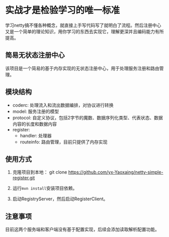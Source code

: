 # 实战才是检验学习的唯一标准

学习netty搞不懂各种概念，就直接上手写代码写了就明白了流程。然后注册中心又是一个简单的理论知识，用你学习的东西去实现它，理解更深并且编码能力有所提高。

## 简易无状态注册中心

该项目是一个简易的基于内存实现的无状态注册中心，用于处理服务注册和路由管理。

## 模块结构

- coderc: 处理流入和流出数据编排，对协议进行转换
- model: 服务注册的模型
- protocol: 自定义协议，包括2字节的魔数、数据序列化类型、代表状态、数据内容的长度和数据内容
- register:
  - handler: 处理器
  - routeinfo: 路由管理，目前只提供了内存实现

## 使用方式

1. 克隆项目到本地：
git clone https://github.com/yx-Yaoxaing/netty-simple-register.git
2. 运行`mvn install`安装项目依赖。

3. 启动RegistryServer，然后启动RegisterClient。

## 注意事项

目前这两个服务端和客户端没有基于配置实现，后续会添加读取解析配置功能。

